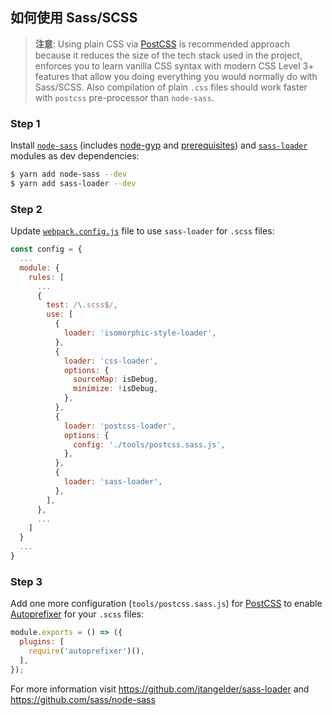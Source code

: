 ## 如何使用 Sass/SCSS

> **注意**: Using plain CSS via [PostCSS](http://postcss.org/) is recommended approach because it
reduces the size of the tech stack used in the project, enforces you to learn vanilla CSS syntax
with modern CSS Level 3+ features that allow you doing everything you would normally do with
Sass/SCSS. Also compilation of plain `.css` files should work faster with `postcss` pre-processor
than `node-sass`.

### Step 1

Install [`node-sass`](https://github.com/sass/node-sass)
(includes [node-gyp](https://github.com/nodejs/node-gyp#readme)
and [prerequisites](https://github.com/nodejs/node-gyp#installation)) and
[`sass-loader`](https://github.com/jtangelder/sass-loader) modules as dev dependencies:

```sh
$ yarn add node-sass --dev
$ yarn add sass-loader --dev
```

### Step 2

Update [`webpack.config.js`](../../tools/webpack.config.js) file to use `sass-loader` for `.scss` files:

```js
const config = {
  ...
  module: {
    rules: [
      ...
      {
        test: /\.scss$/,
        use: [
          {
            loader: 'isomorphic-style-loader',
          },
          {
            loader: 'css-loader',
            options: {
              sourceMap: isDebug,
              minimize: !isDebug,
            },
          },
          {
            loader: 'postcss-loader',
            options: {
              config: './tools/postcss.sass.js',
            },
          },
          {
            loader: 'sass-loader',
          },
        ],
      },
      ...
    ]
  }
  ...
}
```

### Step 3

Add one more configuration (`tools/postcss.sass.js`) for [PostCSS](https://github.com/postcss/postcss) to
enable [Autoprefixer](https://github.com/postcss/autoprefixer) for your `.scss` files:

```js
module.exports = () => ({
  plugins: [
    require('autoprefixer')(),
  ],
});
```

For more information visit https://github.com/jtangelder/sass-loader and https://github.com/sass/node-sass
